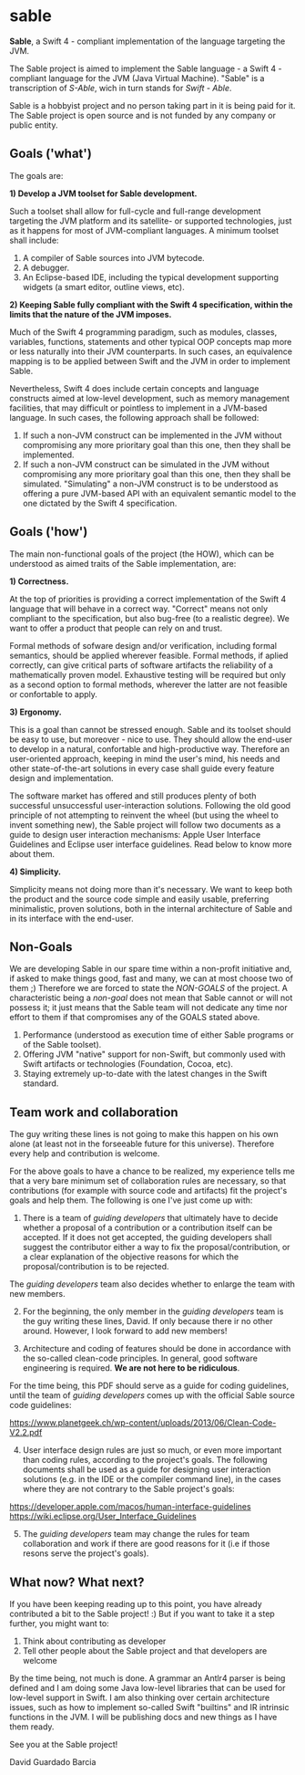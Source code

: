 # sable
**Sable**, a Swift 4 - compliant implementation of the language targeting the JVM.

The Sable project is aimed to implement the Sable language - a Swift 4 - compliant language for the JVM (Java Virtual Machine). "Sable" is a transcription of *S-Able*, wich in turn stands for *Swift - Able*.

Sable is a hobbyist project and no person taking part in it is being paid for it. The Sable project is open source and is not funded by any company or public entity.

## Goals ('what')

The goals are:

**1) Develop a JVM toolset for Sable development.**

Such a toolset shall allow for full-cycle and full-range development targeting the JVM platform and its satellite- or supported technologies, just as it happens for most of JVM-compliant languages. A minimum toolset shall include:
   1. A compiler of Sable sources into JVM bytecode.
   2. A debugger.
   3. An Eclipse-based IDE, including the typical development supporting widgets (a smart editor, outline views, etc).

**2) Keeping Sable fully compliant with the Swift 4 specification, within the limits that the nature of the JVM imposes.**

Much of the Swift 4 programming paradigm, such as modules, classes, variables, functions, statements and other typical OOP concepts map more or less naturally into their JVM counterparts. In such cases, an equivalence mapping is to be applied between Swift and the JVM in order to implement Sable.

Nevertheless, Swift 4 does include certain concepts and language constructs aimed at low-level development, such as memory management facilities, that may difficult or pointless to implement in a JVM-based language. In such cases, the following approach shall be followed:
   1. If such a non-JVM construct can be implemented in the JVM without compromising any more prioritary goal than this one, then they shall be implemented.
   2. If such a non-JVM construct can be simulated in the JVM without compromising any more prioritary goal than this one, then they shall be simulated. "Simulating" a non-JVM construct is to be understood as offering a pure JVM-based API with an equivalent semantic model to the one dictated by the Swift 4 specification.


## Goals ('how')

The main non-functional goals of the project (the HOW), which can be understood as aimed traits of the Sable implementation, are:

**1) Correctness.**

At the top of priorities is providing a correct implementation of the Swift 4 language that will behave in a correct way. "Correct" means not only compliant to the specification, but also bug-free (to a realistic degree). We want to offer a product that people can rely on and trust.

Formal methods of sofware design and/or verification, including formal semantics, should be applied wherever feasible. Formal methods, if aplied correctly, can give critical parts of software artifacts the reliability of a mathematically proven model. Exhaustive testing will be required but only as a second option to formal methods, wherever the latter are not feasible or confortable to apply.

**3) Ergonomy.**

This is a goal than cannot be stressed enough. Sable and its toolset should be easy to use, but moreover - nice to use. They should allow the end-user to develop in a natural, confortable and high-productive way. Therefore an user-oriented approach, keeping in mind the user's mind, his needs and other state-of-the-art solutions in every case shall guide every feature design and implementation.

The software market has offered and still produces plenty of both successful unsuccessful user-interaction solutions. Following the old good principle of not attempting to reinvent the wheel (but using the wheel to invent something new), the Sable project will follow two documents as a guide to design user interaction mechanisms: Apple User Interface Guidelines and Eclipse user interface guidelines. Read below to know more about them.

**4) Simplicity.**

Simplicity means not doing more than it's necessary. We want to keep both the product and the source code simple and easily usable, preferring minimalistic, proven solutions, both in the internal architecture of Sable and in its interface with the end-user.


## Non-Goals

We are  developing Sable in our spare time within a non-profit initiative and, if asked to make things good, fast and many, we can at most choose two of them ;) Therefore we are forced to state the *NON-GOALS* of the project. A characteristic being a *non-goal* does not mean that Sable cannot or will not possess it; it just means that the Sable team will not dedicate any time nor effort to them if that compromises any of the GOALS stated above.

1) Performance (understood as execution time of either Sable programs or of the Sable toolset).
2) Offering JVM "native" support for non-Swift, but commonly used with Swift artifacts or technologies (Foundation, Cocoa, etc).
3) Staying extremely up-to-date with the latest changes in the Swift standard.


## Team work and collaboration

The guy writing these lines is not going to make this happen on his own alone (at least not in the forseeable future for this universe). Therefore every help and contribution is welcome.

For the above goals to have a chance to be realized, my experience tells me that a very bare minimum set of collaboration rules are necessary, so that contributions (for example with source code and artifacts) fit the project's goals and help them. The following is one I've just come up with:

1. There is a team of *guiding developers* that ultimately have to decide whether a proposal of a contribution or a contribution itself can be accepted. If it does not get accepted, the guiding developers shall suggest the contributor either a way to fix the proposal/contribution, or a clear explanation of the objective reasons for which the proposal/contribution is to be rejected.

The *guiding developers* team also decides whether to enlarge the team with new members.

2. For the beginning, the only member in the *guiding developers* team is the guy writing these lines, David. If only because there ir no other around. However, I look forward to add new members!

3. Architecture and coding of features should be done in accordance with the so-called clean-code principles. In general, good software engineering is required. **We are not here to be ridiculous**.

For the time being, this PDF should serve as a guide for coding guidelines, until the team of *guiding developers* comes up with the official Sable source code guidelines:

https://www.planetgeek.ch/wp-content/uploads/2013/06/Clean-Code-V2.2.pdf

4. User interface design rules are just so much, or even more important than coding rules, according to the project's goals. The following documents shall be used as a guide for designing user interaction solutions (e.g. in the IDE or the compiler command line), in the cases where they are not contrary to the Sable project's goals:

https://developer.apple.com/macos/human-interface-guidelines
https://wiki.eclipse.org/User_Interface_Guidelines

5. The *guiding developers* team may change the rules for team collaboration and work if there are good reasons for it (i.e if those resons serve the project's goals).

## What now? What next?

If you have been keeping reading up to this point, you have already contributed a bit to the Sable project! :) But if you want to take it a step further, you might want to:

1) Think about contributing as developer
2) Tell other people about the Sable project and that developers are welcome

By the time being, not much is done. A grammar an Antlr4 parser is being defined and I am doing some Java low-level libraries that can be used for low-level support in Swift. I am also thinking over certain architecture issues, such as how to implement so-called Swift "builtins" and IR intrinsic functions in the JVM. I will be publishing docs and new things as I have them ready.

See you at the Sable project!

David Guardado Barcia



